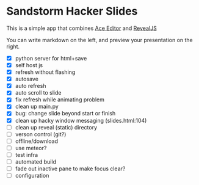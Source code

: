 # Sandstorm Hacker Slides

This is a simple app that combines [Ace Editor](https://github.com/ajaxorg/ace/) and [RevealJS](https://github.com/hakimel/reveal.js)

You can write markdown on the left, and preview your presentation on the right.

- [x] python server for html+save
- [x] self host js
- [x] refresh without flashing
- [x] autosave
- [x] auto refresh
- [x] auto scroll to slide
- [x] fix refresh while animating problem
- [x] clean up main.py
- [x] bug: change slide beyond start or finish
- [x] clean up hacky window messaging (slides.html:104)
- [ ] clean up reveal (static) directory
- [ ] verson control (git?)
- [ ] offline/download
- [ ] use meteor?
- [ ] test infra
- [ ] automated build
- [ ] fade out inactive pane to make focus clear?
- [ ] configuration
